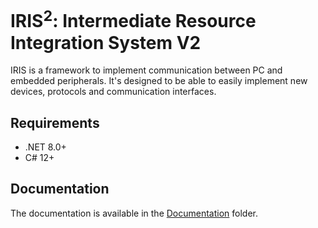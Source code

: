 # IRIS<sup>2</sup>: Intermediate Resource Integration System V2
IRIS is a framework to implement communication between PC and embedded peripherals.
It's designed to be able to easily implement new devices,
protocols and communication interfaces.

## Requirements
* .NET 8.0+
* C# 12+

## Documentation
The documentation is available in the [Documentation](https://github.com/H1M4W4R1/IRIS/tree/main/_Documentation) folder.
